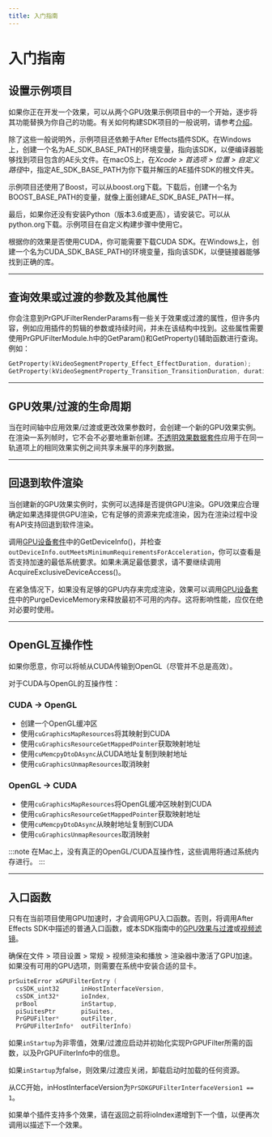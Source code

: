 ```yaml
---
title: 入门指南
---
```

# 入门指南

## 设置示例项目

如果你正在开发一个效果，可以从两个GPU效果示例项目中的一个开始，逐步将其功能替换为你自己的功能。有关如何构建SDK项目的一般说明，请参考[介绍](../../index)。

除了这些一般说明外，示例项目还依赖于After Effects插件SDK。在Windows上，创建一个名为AE_SDK_BASE_PATH的环境变量，指向该SDK，以便编译器能够找到项目包含的AE头文件。在macOS上，在*Xcode > 首选项 > 位置 > 自定义路径*中，指定AE_SDK_BASE_PATH为你下载并解压的AE插件SDK的根文件夹。

示例项目还使用了Boost，可以从boost.org下载。下载后，创建一个名为BOOST_BASE_PATH的变量，就像上面创建AE_SDK_BASE_PATH一样。

最后，如果你还没有安装Python（版本3.6或更高），请安装它。可以从python.org下载。示例项目在自定义构建步骤中使用它。

根据你的效果是否使用CUDA，你可能需要下载CUDA SDK。在Windows上，创建一个名为CUDA_SDK_BASE_PATH的环境变量，指向该SDK，以便链接器能够找到正确的库。

---

## 查询效果或过渡的参数及其他属性

你会注意到PrGPUFilterRenderParams有一些关于效果或过渡的属性，但许多内容，例如应用插件的剪辑的参数或持续时间，并未在该结构中找到。这些属性需要使用PrGPUFilterModule.h中的GetParam()和GetProperty()辅助函数进行查询。例如：

```cpp
GetProperty(kVideoSegmentProperty_Effect_EffectDuration, duration);
GetProperty(kVideoSegmentProperty_Transition_TransitionDuration, duration);
```

---

## GPU效果/过渡的生命周期

当在时间轴中应用效果/过渡或更改效果参数时，会创建一个新的GPU效果实例。在渲染一系列帧时，它不会不必要地重新创建。[不透明效果数据套件](../suites#opaque-effect-data-suite)应用于在同一轨道项上的相同效果实例之间共享未展平的序列数据。

---

## 回退到软件渲染

当创建新的GPU效果实例时，实例可以选择是否提供GPU渲染。GPU效果应合理确定如果选择提供GPU渲染，它有足够的资源来完成渲染，因为在渲染过程中没有API支持回退到软件渲染。

调用[GPU设备套件](../suites#gpu-device-suite)中的GetDeviceInfo()，并检查`outDeviceInfo.outMeetsMinimumRequirementsForAcceleration`，你可以查看是否支持加速的最低系统要求。如果未满足最低要求，请不要继续调用AcquireExclusiveDeviceAccess()。

在紧急情况下，如果没有足够的GPU内存来完成渲染，效果可以调用[GPU设备套件](../suites#gpu-device-suite)中的PurgeDeviceMemory来释放最初不可用的内存。这将影响性能，应仅在绝对必要时使用。

---

## OpenGL互操作性

如果你愿意，你可以将帧从CUDA传输到OpenGL（尽管并不总是高效）。

对于CUDA与OpenGL的互操作性：

### CUDA -> OpenGL

- 创建一个OpenGL缓冲区
- 使用`cuGraphicsMapResources`将其映射到CUDA
- 使用`cuGraphicsResourceGetMappedPointer`获取映射地址
- 使用`cuMemcpyDtoDAsync`从CUDA地址复制到映射地址
- 使用`cuGraphicsUnmapResources`取消映射

### OpenGL -> CUDA

- 使用`cuGraphicsMapResources`将OpenGL缓冲区映射到CUDA
- 使用`cuGraphicsResourceGetMappedPointer`获取映射地址
- 使用`cuMemcpyDtoDAsync`从映射地址复制到CUDA
- 使用`cuGraphicsUnmapResources`取消映射

:::note
在Mac上，没有真正的OpenGL/CUDA互操作性，这些调用将通过系统内存进行。
:::

---

## 入口函数

只有在当前项目使用GPU加速时，才会调用GPU入口函数。否则，将调用After Effects SDK中描述的普通入口函数，或本SDK指南中的[GPU效果与过渡](../gpu-effects-transitions)或[视频滤镜](../../video-filters/video-filters)。

确保在文件 > 项目设置 > 常规 > 视频渲染和播放 > 渲染器中激活了GPU加速。如果没有可用的GPU选项，则需要在系统中安装合适的显卡。

```cpp
prSuiteError xGPUFilterEntry (
  csSDK_uint32      inHostInterfaceVersion,
  csSDK_int32*      ioIndex,
  prBool            inStartup,
  piSuitesPtr       piSuites,
  PrGPUFilter*      outFilter,
  PrGPUFilterInfo*  outFilterInfo)
```

如果`inStartup`为非零值，效果/过渡应启动并初始化实现PrGPUFilter所需的函数，以及PrGPUFilterInfo中的信息。

如果`inStartup`为false，则效果/过渡应关闭，卸载启动时加载的任何资源。

从CC开始，inHostInterfaceVersion为`PrSDKGPUFilterInterfaceVersion1 == 1`。

如果单个插件支持多个效果，请在返回之前将ioIndex递增到下一个值，以便再次调用以描述下一个效果。
